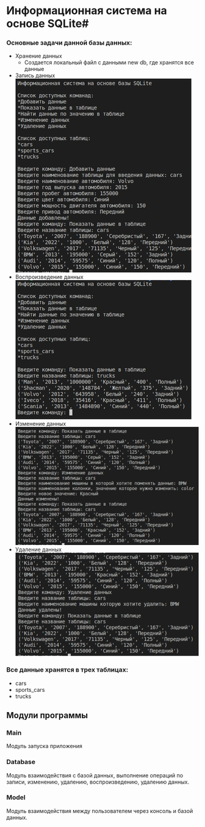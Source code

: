 # Информационная система на основе SQLite#

### Основные задачи данной базы данных: 

* Хранение данных 
   * Создается локальный файл с данными new db, где хранятся все данные
* Запись данных
  ![](add.png)
* Воспроизведение данных
  ![](show.png)
* Изменение данных
 ![](update.png)
* Удаление данных
 ![](delete.png)

### Все данные хранятся в трех таблицах: 

* cars
* sports_cars
* trucks

## Модули программы 

### Main
Модуль запуска приложения

### Database
Модуль взаимодействия с базой данных, выполнение операций по записи, изменению, удалению, воспроизведению, удалению данных.

### Model
Модуль взаимодействия между пользователем через консоль и базой данных.

